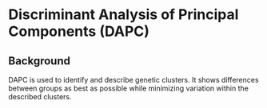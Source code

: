 # Discriminant Analysis of Principal Components (DAPC)

## Background
DAPC is used to identify and describe genetic clusters. It shows differences between groups as best as possible while minimizing variation within the described clusters. 

##
